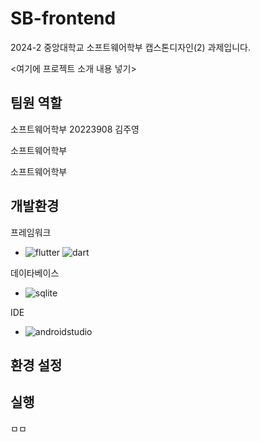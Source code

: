 # SB-frontend
2024-2 중앙대학교 소프트웨어학부 캡스톤디자인(2) 과제입니다.

<여기에 프로젝트 소개 내용 넣기>

## 팀원 역할
소프트웨어학부 20223908 김주영

소프트웨어학부

소프트웨어학부 

## 개발환경
프레임워크
- ![flutter](https://img.shields.io/badge/flutter-02569B?style=for-the-badge&logo=flutter&logoColor=white)
![dart](https://img.shields.io/badge/dart-0175C2?style=for-the-badge&logo=dart&logoColor=white)

데이타베이스
- ![sqlite](https://img.shields.io/badge/sqlite-003B57?style=for-the-badge&logo=sqlite&logoColor=white)

IDE
- ![androidstudio](https://img.shields.io/badge/androidstudio-3DDC84.svg?style=for-the-badge&logo=androidstudio&logoColor=white)

## 환경 설정

## 실행

ㅁㅁ